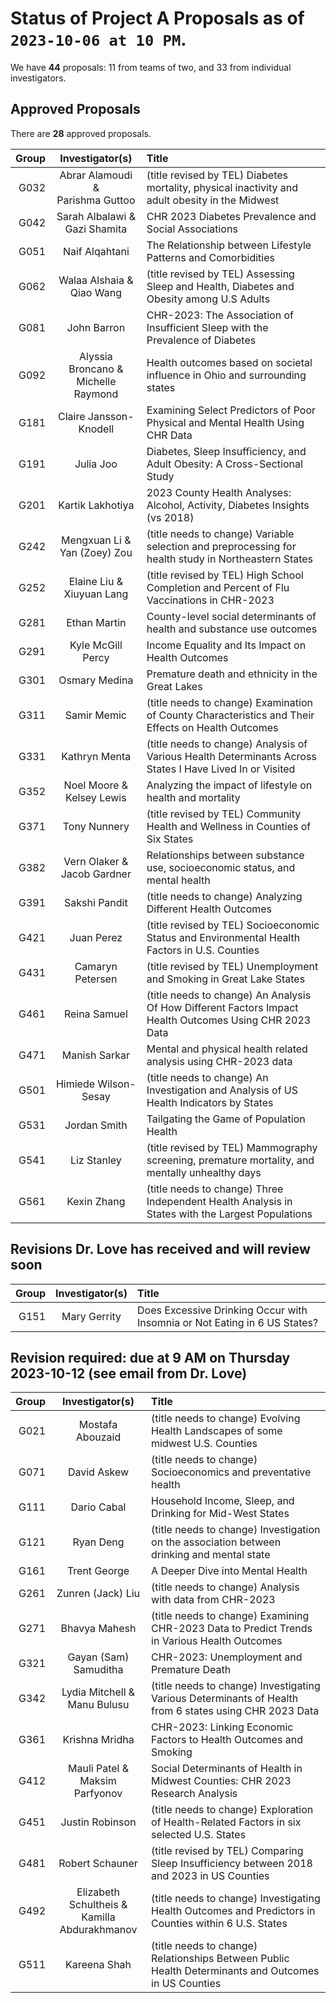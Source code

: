 # Status of Project A Proposals as of `2023-10-06 at 10 PM`. 

We have **44** proposals: 11 from teams of two, and 33 from individual investigators.

## Approved Proposals

There are **28** approved proposals.

Group | Investigator(s) | Title 
-----: | :-------------------------------------: | :-----------------------------------------------------------------
G032 | Abrar Alamoudi & <br /> Parishma Guttoo | (title revised by TEL) Diabetes mortality, physical inactivity and adult obesity in the Midwest
G042 | Sarah Albalawi & <br /> Gazi Shamita | CHR 2023 Diabetes Prevalence and Social Associations
G051 | Naif Alqahtani | The Relationship between Lifestyle Patterns and Comorbidities
G062 | Walaa Alshaia & <br /> Qiao Wang | (title revised by TEL) Assessing Sleep and Health, Diabetes and Obesity among U.S Adults 
G081 | John Barron | CHR-2023: The Association of Insufficient Sleep with the Prevalence of Diabetes
G092 | Alyssia Broncano & <br /> Michelle Raymond | Health outcomes based on societal influence in Ohio and surrounding states
G181 | Claire Jansson-Knodell | Examining Select Predictors of Poor Physical and Mental Health Using CHR Data
G191 | Julia Joo | Diabetes, Sleep Insufficiency, and Adult Obesity: A Cross-Sectional Study
G201 | Kartik Lakhotiya | 2023 County Health Analyses: Alcohol, Activity, Diabetes Insights (vs 2018)
G242 | Mengxuan Li & <br /> Yan (Zoey) Zou | (title needs to change) Variable selection and preprocessing for health study in Northeastern States 
G252 | Elaine Liu & <br /> Xiuyuan Lang | (title revised by TEL) High School Completion and Percent of Flu Vaccinations in CHR-2023
G281 | Ethan Martin | County-level social determinants of health and substance use outcomes
G291 | Kyle McGill Percy | Income Equality and Its Impact on Health Outcomes
G301 | Osmary Medina | Premature death and ethnicity in the Great Lakes
G311 | Samir Memic | (title needs to change) Examination of County Characteristics and Their Effects on Health Outcomes
G331 | Kathryn Menta | (title needs to change) Analysis of Various Health Determinants Across States I Have Lived In or Visited
G352 | Noel Moore & <br /> Kelsey Lewis | Analyzing the impact of lifestyle on health and mortality
G371 | Tony Nunnery | (title revised by TEL) Community Health and Wellness in Counties of Six States
G382 | Vern Olaker & <br /> Jacob Gardner | Relationships between substance use, socioeconomic status, and mental health
G391 | Sakshi Pandit | (title needs to change) Analyzing Different Health Outcomes
G421 | Juan Perez | (title revised by TEL) Socioeconomic Status and Environmental Health Factors in U.S. Counties
G431 | Camaryn Petersen | (title revised by TEL) Unemployment and Smoking in Great Lake States
G461 | Reina Samuel | (title needs to change) An Analysis Of How Different Factors Impact Health Outcomes Using CHR 2023 Data
G471 | Manish Sarkar | Mental and physical health related analysis using CHR-2023 data
G501 | Himiede Wilson-Sesay | (title needs to change) An Investigation and Analysis of US Health Indicators by States
G531 | Jordan Smith | Tailgating the Game of Population Health
G541 | Liz Stanley | (title revised by TEL) Mammography screening, premature mortality, and mentally unhealthy days
G561 | Kexin Zhang | (title needs to change) Three Independent Health Analysis in States with the Largest Populations

## Revisions Dr. Love has received and will review soon

Group | Investigator(s) | Title 
-----: | :----------------------------: | :-------------------------------------------------------------------------------
G151 | Mary Gerrity | Does Excessive Drinking Occur with Insomnia or Not Eating in 6 US States?

## Revision required: due at 9 AM on Thursday 2023-10-12 (see email from Dr. Love)

Group | Investigator(s) | Title 
-----: | :----------------------------: | :-------------------------------------------------------------------------------
G021 | Mostafa Abouzaid | (title needs to change) Evolving Health Landscapes of some midwest U.S. Counties
G071 | David Askew | (title needs to change) Socioeconomics and preventative health 
G111 | Dario Cabal | Household Income, Sleep, and Drinking for Mid-West States
G121 | Ryan Deng | (title needs to change) Investigation on the association between drinking and mental state
G161 | Trent George | A Deeper Dive into Mental Health
G261 | Zunren (Jack) Liu | (title needs to change) Analysis with data from CHR-2023
G271 | Bhavya Mahesh | (title needs to change) Examining CHR-2023 Data to Predict Trends in Various Health Outcomes
G321 | Gayan (Sam) Samuditha | CHR-2023: Unemployment and Premature Death
G342 | Lydia Mitchell & <br /> Manu Bulusu | (title needs to change) Investigating Various Determinants of Health from 6 states using CHR 2023 Data
G361 | Krishna Mridha | CHR-2023: Linking Economic Factors to Health Outcomes and Smoking
G412 | Mauli Patel & <br /> Maksim Parfyonov | Social Determinants of Health in Midwest Counties: CHR 2023 Research Analysis
G451 | Justin Robinson | (title needs to change) Exploration of Health-Related Factors in six selected U.S. States
G481 | Robert Schauner | (title revised by TEL) Comparing Sleep Insufficiency between 2018 and 2023 in US Counties
G492 | Elizabeth Schultheis & <br /> Kamilla Abdurakhmanov | (title needs to change) Investigating Health Outcomes and Predictors in Counties within 6 U.S. States
G511 | Kareena Shah | (title needs to change) Relationships Between Public Health Determinants and Outcomes in US Counties
